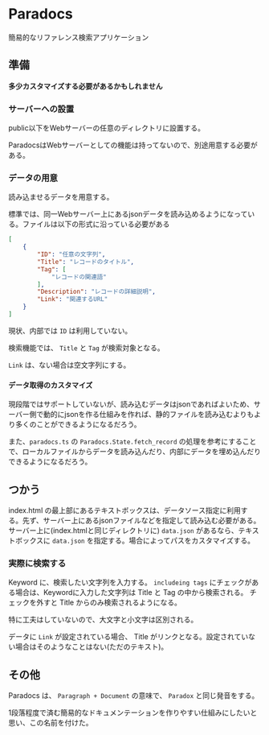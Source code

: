 # Paradocs

簡易的なリファレンス検索アプリケーション

## 準備

**多少カスタマイズする必要があるかもしれません**

### サーバーへの設置

public以下をWebサーバーの任意のディレクトリに設置する。

ParadocsはWebサーバーとしての機能は持ってないので、別途用意する必要がある。

### データの用意

読み込ませるデータを用意する。

標準では、同一Webサーバー上にあるjsonデータを読み込めるようになっている。ファイルは以下の形式に沿っている必要がある

```json
[
    {
        "ID": "任意の文字列",
        "Title": "レコードのタイトル",
        "Tag": [
            "レコードの関連語"
        ],
        "Description": "レコードの詳細説明",
        "Link": "関連するURL"
    }
]
```

現状、内部では `ID` は利用していない。

検索機能では、 `Title` と `Tag` が検索対象となる。

`Link` は、ない場合は空文字列にする。

#### データ取得のカスタマイズ

現段階ではサポートしていないが、読み込むデータはjsonであればよいため、サーバー側で動的にjsonを作る仕組みを作れば、静的ファイルを読み込むよりもより多くのことができるようになるだろう。

また、`paradocs.ts` の `Paradocs.State.fetch_record` の処理を参考にすることで、ローカルファイルからデータを読み込んだり、内部にデータを埋め込んだりできるようになるだろう。

## つかう

index.html の最上部にあるテキストボックスは、データソース指定に利用する。先ず、サーバー上にあるjsonファイルなどを指定して読み込む必要がある。
サーバー上に(index.htmlと同じディレクトリに) `data.json` があるなら、テキストボックスに `data.json` を指定する。場合によってパスをカスタマイズする。

### 実際に検索する

Keyword に、検索したい文字列を入力する。 `includeing tags` にチェックがある場合は、Keywordに入力した文字列は Title と Tag の中から検索される。
チェックを外すと Title からのみ検索されるようになる。

特に工夫はしていないので、大文字と小文字は区別される。

データに `Link` が設定されている場合、 Title がリンクとなる。設定されていない場合はそのようなことはない(ただのテキスト)。

## その他

Paradocs は、 `Paragraph + Document` の意味で、 `Paradox` と同じ発音をする。

1段落程度で済む簡易的なドキュメンテーションを作りやすい仕組みにしたいと思い、この名前を付けた。
